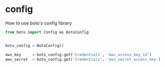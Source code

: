 # config

How to use boto's config library

```python
from boto import Config as BotoConfig


boto_config = BotoConfig()

aws_key     = boto_config.get('Credentials', 'aws_access_key_id')
aws_secret  = boto_config.get('Credentials', 'aws_secret_access_key')
```